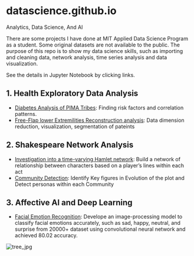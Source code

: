 
# datascience.github.io
Analytics, Data Science, And AI

There are some projects I have done at MIT Applied Data Science Program as a student. Some original datasets are not available to the public. The purpose of this repo is to show my data science skills, such as importing and cleaning data, network analysis, time series analysis and data visualization.

See the details in Jupyter Notebook by clicking links.

## 1. Health Exploratory Data Analysis

* [Diabetes Analysis of PIMA Tribes](): Finding risk factors and correlation patterns.
* [Free-Flap lower Extremilities Reconstruction analysis](): Data dimension reduction, visualization, segmentation of pateints

## 2. Shakespeare Network Analysis

* [Investigation into a time-varying Hamlet network](https://github.com/Amberisfree/datascience.github.io/blob/main/Hamlet%20Network%20Analysis/Hamlet%20character%2002.ipynb): Build a network of relationship between characters based on a player’s lines within each act 
* [Community Detection](): Identify Key figures in Evolution of the plot and Detect personas within each Community

## 3. Affective AI and Deep Learning

* [Facial Emotion Recognition](): Develope an image-processing model to classify facial emotions accurately, such as sad, happy, neutral, and surprise from 20000+ dataset using convolutional neural network and achieved 80.02 accuracy.




![tree_jpg](https://user-images.githubusercontent.com/92969595/229353317-45f5c321-d68d-41cd-8e9e-9e5629ae2619.png)
